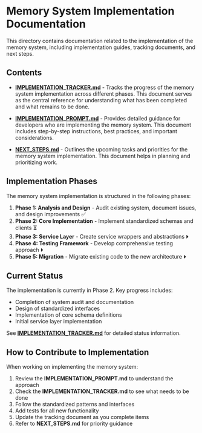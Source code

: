# Memory System Implementation Documentation

This directory contains documentation related to the implementation of the memory system, including implementation guides, tracking documents, and next steps.

## Contents

- [**IMPLEMENTATION_TRACKER.md**](./IMPLEMENTATION_TRACKER.md) - Tracks the progress of the memory system implementation across different phases. This document serves as the central reference for understanding what has been completed and what remains to be done.

- [**IMPLEMENTATION_PROMPT.md**](./IMPLEMENTATION_PROMPT.md) - Provides detailed guidance for developers who are implementing the memory system. This document includes step-by-step instructions, best practices, and important considerations.

- [**NEXT_STEPS.md**](./NEXT_STEPS.md) - Outlines the upcoming tasks and priorities for the memory system implementation. This document helps in planning and prioritizing work.

## Implementation Phases

The memory system implementation is structured in the following phases:

1. **Phase 1: Analysis and Design** - Audit existing system, document issues, and design improvements ✅
2. **Phase 2: Core Implementation** - Implement standardized schemas and clients ⏳
3. **Phase 3: Service Layer** - Create service wrappers and abstractions ⏵
4. **Phase 4: Testing Framework** - Develop comprehensive testing approach ⏵
5. **Phase 5: Migration** - Migrate existing code to the new architecture ⏵

## Current Status

The implementation is currently in Phase 2. Key progress includes:

- Completion of system audit and documentation
- Design of standardized interfaces
- Implementation of core schema definitions
- Initial service layer implementation

See [**IMPLEMENTATION_TRACKER.md**](./IMPLEMENTATION_TRACKER.md) for detailed status information.

## How to Contribute to Implementation

When working on implementing the memory system:

1. Review the **IMPLEMENTATION_PROMPT.md** to understand the approach
2. Check the **IMPLEMENTATION_TRACKER.md** to see what needs to be done
3. Follow the standardized patterns and interfaces
4. Add tests for all new functionality
5. Update the tracking document as you complete items
6. Refer to **NEXT_STEPS.md** for priority guidance 